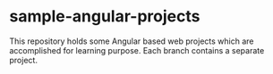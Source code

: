 # sample-angular-projects
This repository holds some Angular based web projects which are accomplished for learning purpose. Each branch contains a separate project.
